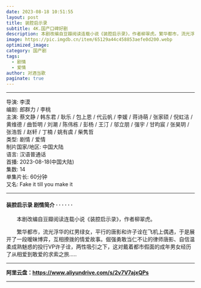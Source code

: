 ```yaml
---
date: 2023-08-18 10:51:55
layout: post
title: 装腔启示录
subtitle: 4K.国产口碑好剧
description: 本剧改编自豆瓣阅读连载小说《装腔启示录》，作者柳翠虎。繁华都市，流光浮华的红男绿女，平行的唐影和许子诠在飞机上偶遇，于是展开了一段暧昧博弈，互相撩拨的情爱故事...
image: https://pic.imgdb.cn/item/65129a44c458853aefe0d200.webp
optimized_image: 
category: 国产剧
tags:
  - 剧情
  - 爱情
author: 对酒当歌
paginate: true
---
```


---

导演: 李漠  
编剧: 郎群力 / 李桃  
主演: 蔡文静 / 韩东君 / 耿乐 / 包上恩 / 代云帆 / 李媛 / 蒋诗萌 / 张家硕 / 倪虹洁 / 黄维德 / 曲哲明 / 刘潮 / 陈伟栋 / 彭杨 / 王汀 / 邬立朋 / 强宇 / 甘昀宸 / 张昊玥 / 张浩哲 / 赵轩 / 丁楠 / 姚有虞 / 柴隽哲  
类型: 剧情 / 爱情  
制片国家/地区: 中国大陆  
语言: 汉语普通话  
首播: 2023-08-18(中国大陆)  
集数: 14  
单集片长: 60分钟  
又名: Fake it till you make it  

---

#### 装腔启示录 剧情简介 · · · · · ·

　　本剧改编自豆瓣阅读连载小说《装腔启示录》，作者柳翠虎。

　　繁华都市，流光浮华的红男绿女，平行的唐影和许子诠在飞机上偶遇，于是展开了一段暧昧博弈，互相撩拨的情爱故事。倔强勇敢当仁不让的律师唐影、自信温柔成熟魅惑的投行VP许子诠，两性吸引之下，这对戴着都市假面的成年男女经历 了从相爱到敢爱的求索之旅.....

---

**阿里云盘：<https://www.aliyundrive.com/s/2v7V7ajxQPs>**

---
